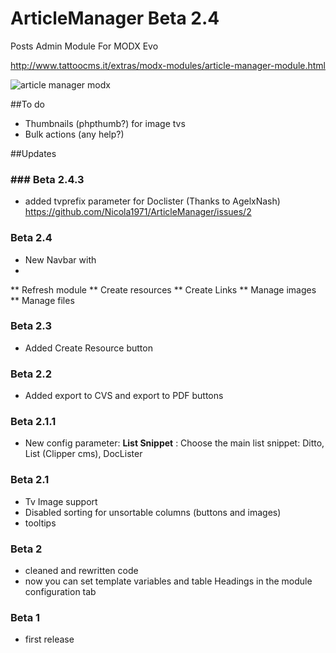# ArticleManager Beta 2.4
Posts Admin Module For MODX Evo

http://www.tattoocms.it/extras/modx-modules/article-manager-module.html

![article manager modx](https://github.com/Nicola1971/ArticleManager/blob/dev/screen.jpg)

##To do
* Thumbnails (phpthumb?) for image tvs
* Bulk actions (any help?)


##Updates

### ### Beta 2.4.3

* added tvprefix parameter for Doclister (Thanks to AgelxNash)
https://github.com/Nicola1971/ArticleManager/issues/2

### Beta 2.4

* New Navbar with
* 
** Refresh module
** Create resources 
** Create Links 
** Manage images 
** Manage files

### Beta 2.3
* Added Create Resource button

### Beta 2.2
* Added export to CVS and export to PDF buttons

### Beta 2.1.1
* New config parameter: **List Snippet** : Choose the main list snippet: Ditto, List (Clipper cms), DocLister

### Beta 2.1
* Tv Image support
* Disabled sorting for unsortable columns (buttons and images)
* tooltips

### Beta 2
* cleaned and rewritten code
* now you can set template variables and table Headings in the module configuration tab

### Beta 1
* first release
